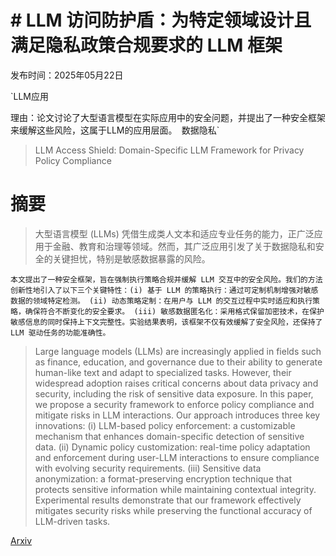 # # LLM 访问防护盾：为特定领域设计且满足隐私政策合规要求的 LLM 框架

发布时间：2025年05月22日

`LLM应用

理由：论文讨论了大型语言模型在实际应用中的安全问题，并提出了一种安全框架来缓解这些风险，这属于LLM的应用层面。` `数据隐私`

> LLM Access Shield: Domain-Specific LLM Framework for Privacy Policy Compliance

# 摘要

> 大型语言模型 (LLMs) 凭借生成类人文本和适应专业任务的能力，正广泛应用于金融、教育和治理等领域。然而，其广泛应用引发了关于数据隐私和安全的关键担忧，特别是敏感数据暴露的风险。

    本文提出了一种安全框架，旨在强制执行策略合规并缓解 LLM 交互中的安全风险。我们的方法创新性地引入了以下三个关键特性：(i) 基于 LLM 的策略执行：通过可定制机制增强对敏感数据的领域特定检测。 (ii) 动态策略定制：在用户与 LLM 的交互过程中实时适应和执行策略，确保符合不断变化的安全要求。 (iii) 敏感数据匿名化：采用格式保留加密技术，在保护敏感信息的同时保持上下文完整性。实验结果表明，该框架不仅有效缓解了安全风险，还保持了 LLM 驱动任务的功能准确性。

> Large language models (LLMs) are increasingly applied in fields such as finance, education, and governance due to their ability to generate human-like text and adapt to specialized tasks. However, their widespread adoption raises critical concerns about data privacy and security, including the risk of sensitive data exposure.
  In this paper, we propose a security framework to enforce policy compliance and mitigate risks in LLM interactions. Our approach introduces three key innovations: (i) LLM-based policy enforcement: a customizable mechanism that enhances domain-specific detection of sensitive data. (ii) Dynamic policy customization: real-time policy adaptation and enforcement during user-LLM interactions to ensure compliance with evolving security requirements. (iii) Sensitive data anonymization: a format-preserving encryption technique that protects sensitive information while maintaining contextual integrity. Experimental results demonstrate that our framework effectively mitigates security risks while preserving the functional accuracy of LLM-driven tasks.

[Arxiv](https://arxiv.org/abs/2505.17145)